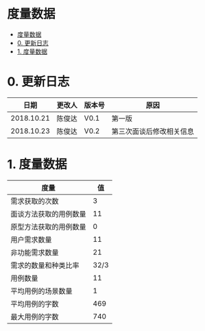 # 度量数据

<!-- TOC -->

- [度量数据](#度量数据)
- [0. 更新日志](#0-更新日志)
- [1. 度量数据](#1-度量数据)

<!-- /TOC -->

# 0. 更新日志 

| 日期 | 更改人 | 版本号 | 原因 |
| -- | -- | -- | -- |
| 2018.10.21 | 陈俊达 | V0.1 | 第一版 |
| 2018.10.23 | 陈俊达 | V0.2 | 第三次面谈后修改相关信息 |

# 1. 度量数据

| 度量 | 值 | 
| -- | -- |
| 需求获取的次数 | 3 |
| 面谈方法获取的用例数量 | 11 |
| 原型方法获取的用例数量 | 0 |
| 用户需求数量 | 11 | 
| 非功能需求数量 | 21 |
| 需求的数量和种类比率 | 32/3 | 
| 用例数量 | 11 |
| 平均用例的场景数量 | 1 | 
| 平均用例的字数 | 469 |
| 最大用例的字数 | 740 |